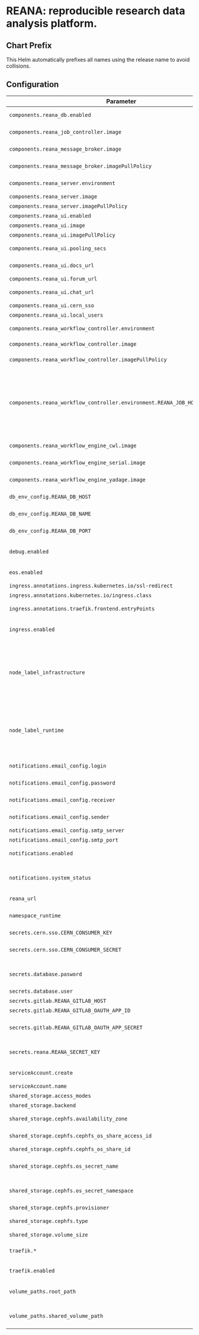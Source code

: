 # REANA: reproducible research data analysis platform.

## Chart Prefix

This Helm automatically prefixes all names using the release name to avoid collisions.

## Configuration

| Parameter                                                | Description                                                                          | Default value                                   |
|----------------------------------------------------------|--------------------------------------------------------------------------------------|-------------------------------------------------|
| `components.reana_db.enabled`                            | Instantiate a PostgreSQL database inside the cluster                                 | true                                            |
| `components.reana_job_controller.image`                  | [REANA-Job-Controller image](https://hub.docker.com/repository/docker/reanahub/reana-job-controller) to use  | `reanahub/reana-job-controller:<chart-release-verion>` |
| `components.reana_message_broker.image`                  | [REANA-Meessage-Broker image](https://hub.docker.com/repository/docker/reanahub/reana-message-broker) to use | `reanahub/reana-message-broker:<chart-release-verion>` |
| `components.reana_message_broker.imagePullPolicy`        | REANA-Message-Broker image pull policy                                               | IfNotPresent                                    |
| `components.reana_server.environment`                    | REANA-Server environment variables                                                   | {REANA_MAX_CONCURRENT_BATCH_WORKFLOWS: 30}      |
| `components.reana_server.image`                          | REANA-Server image to use                                                            | `reanahub/reana-server:<chart-release-verion>`  |
| `components.reana_server.imagePullPolicy`                | REANA-Server image pull policy                                                       | IfNotPresent                                    |
| `components.reana_ui.enabled`                            | Instantiate the [REANA-UI](https://github.com/reanahub/reana-ui)                     | false                                           |
| `components.reana_ui.image`                              | [REANA-UI image](https://hub.docker.com/repository/docker/reanahub/reana-ui) to use  | `reanahub/reana-ui:<chart-release-verion>`      |
| `components.reana_ui.imagePullPolicy`                    | REANA-UI image pull policy                                                           | IfNotPresent                                    |
| `components.reana_ui.pooling_secs`                       | Frecuency of workflow list page reload in seconds                                    | 15                                              |
| `components.reana_ui.docs_url`                           | URL of documentation site (footer icon)                                              | None                                            |
| `components.reana_ui.forum_url`                          | URL of forum site (footer icon)                                                      | None                                            |
| `components.reana_ui.chat_url`                           | URL of chat channel (footer icon)                                                    | None                                            |
| `components.reana_ui.cern_sso`                           | Enable CERN SSO sign in                                                              | false                                           |
| `components.reana_ui.local_users`                        | Enable local users sign in/up                                                        | true                                            |
| `components.reana_workflow_controller.environment`       | REANA-Workflow-Controller environment variables                                      | `{SHARED_VOLUME_PATH: /var/reana}`              |
| `components.reana_workflow_controller.image`             |                                                                                      | `reanahub/reana-workflow-controller:<chart-release-verion>` |
| `components.reana_workflow_controller.imagePullPolicy`   | REANA-Workflow-Controller image pull policy                                          | IfNotPresent                                    |
| `components.reana_workflow_controller.environment.REANA_JOB_HOSTPATH_MOUNTS`   | JSON list of optional hostPath mounts, for all user jobs. Each mount object has a key `name` (name of the mount), `hostPath` (path to the directory to be mounted from the Kubernetes nodes) and `mountPath` (path inside the job containers where the `hostPath` will be mount)            | None                                            |
| `components.reana_workflow_engine_cwl.image`             | [REANA-Workflow-Engine-CWL](https://hub.docker.com/repository/docker/reanahub/reana-workflow-engine-cwl) image to use | `reanahub/reana-workflow-engine-cwl:<chart-release-verion>` |
| `components.reana_workflow_engine_serial.image`          | [REANA-Workflow-Engine-Serial](https://hub.docker.com/repository/docker/reanahub/reana-workflow-engine-serial) image to use | `reanahub/reana-workflow-engine-serial:<chart-release-verion>` |
| `components.reana_workflow_engine_yadage.image`          | [REANA-Workflow-Engine-Yadage](https://hub.docker.com/repository/docker/reanahub/reana-workflow-engine-yadage) image to use | `reanahub/reana-workflow-engine-yadage:<chart-release-verion>` |
| `db_env_config.REANA_DB_HOST`                            | Environment variable to connect to external databases                                | `<chart-release-name>-db`                       |
| `db_env_config.REANA_DB_NAME`                            | Environment variable to connect to external databases                                | reana                                           |
| `db_env_config.REANA_DB_PORT`                            | Environment variable to connect to external databases                                | "5432"                                          |
| `debug.enabled`                                          | Instantiate a [wdb](https://github.com/Kozea/wdb) remote debugger inside the cluster, accessible in port `31984` | false               |
| `eos.enabled`                                            | **[CERN only]** Enable EOS support inside the cluster                                | false                                           |
| `ingress.annotations.ingress.kubernetes.io/ssl-redirect` | Redirect all traffic to HTTPS                                                        | true                                            |
| `ingress.annotations.kubernetes.io/ingress.class`        | Type of ingress controller                                                           | traefik                                         |
| `ingress.annotations.traefik.frontend.entryPoints`       | Entrypoints allowed by the ingress controller                                        | "http,https"                                    |
| `ingress.enabled`                                        | Create an ingress resource to access the REANA instance from outside the cluster     | true                                            |
| `node_label_infrastructure`                              | Define the label which identifies the nodes where the infrastructure pods should run, e.g. `reana.io/system=infrastructure`. By default infrastructure pods can be scheduled to any available node in the cluster. | None |
| `node_label_runtime`                                     | Define the label which identifies the nodes where the runtime pods should run, e.g. `reana.io/system=runtime`. By default runtime pods can be scheduled to any available node in the cluster. | None |
| `notifications.email_config.login`                       | Login for the sender email address                                                   | None                                            |
| `notifications.email_config.password`                    | Password for the sender email address                                                | None                                            |
| `notifications.email_config.receiver`                    | Email address which will be receiving the notifications                              | None                                            |
| `notifications.email_config.sender`                      | Email address which will be sending the notifications                                | None                                            |
| `notifications.email_config.smtp_server`                 | SMTP email server host                                                               | None                                            |
| `notifications.email_config.smtp_port`                   | SMTP email server port                                                               | None                                            |
| `notifications.enabled`                                  | Enable REANA system events notifications                                             | false                                           |
| `notifications.system_status`                            | Cronjob pattern representing how often the system status notification should be sent. Leave it empty to deactivate it | "0 0 * * *"                                     |
| `reana_url`                                              | REANA URL host                                                                       | None                                            |
| `namespace_runtime`                                      | Namespace in which the REANA runtime pods (workflow engines, jobs etc...) will run   | `.Release.Namespace`                            |
| `secrets.cern.sso.CERN_CONSUMER_KEY`                     | CERN SSO consumer key                                                                | None                                            |
| `secrets.cern.sso.CERN_CONSUMER_SECRET`                  | **[Do not use in production, use secrets instead]** CERN SSO consumer secret         | None                                            |
| `secrets.database.pasword`                               | **[Do not use in production, use secrets instead]** PostgreSQL database password     | None                                            |
| `secrets.database.user`                                  | PostgreSQL database username                                                         | reana                                           |
| `secrets.gitlab.REANA_GITLAB_HOST`                       | Hostname of the GitLab instance                                                      | None                                            |
| `secrets.gitlab.REANA_GITLAB_OAUTH_APP_ID`               | GitLab OAuth application id                                                          | None                                            |
| `secrets.gitlab.REANA_GITLAB_OAUTH_APP_SECRET`           | **[Do not use in production, use secrets instead]** GitLab OAuth application secret  | None                                            |
| `secrets.reana.REANA_SECRET_KEY`                         | **[Do not use in production, use secrets instead]** REANA encryption secret key     | None                                            |
| `serviceAccount.create`                                  | Create a service account for the REANA system user                                   | true                                            |
| `serviceAccount.name`                                    | Service account name                                                                 | reana                                           |
| `shared_storage.access_modes`                            | Shared volume access mode                                                            | ReadWriteMany                                   |
| `shared_storage.backend`                                 | Shared volume storage backend                                                        | hostpath                                        |
| `shared_storage.cephfs.availability_zone`                | **[CERN only]** OpenStack Availability zone                                          | nova                                            |
| `shared_storage.cephfs.cephfs_os_share_access_id`        | **[CERN only]** CephFS share access ID                                               | None                                            |
| `shared_storage.cephfs.cephfs_os_share_id`               | **[CERN only]** CephFS share id                                                      | None                                            |
| `shared_storage.cephfs.os_secret_name`                   | **[CERN only]** Name of the Secret object containing OpenStack credentials           | os-trustee                                      |
| `shared_storage.cephfs.os_secret_namespace`              | **[CERN only]** Namespace of the OpenStack credentials Secret object                 | kube-system                                     |
| `shared_storage.cephfs.provisioner`                      | **[CERN only]** CephFS provisioner                                                   | manila-provisioner                              |
| `shared_storage.cephfs.type`                             | **[CERN only]** CephFS availability zone                                             | "Geneva CephFS Testing"                         |
| `shared_storage.volume_size`                             | Shared volume size                                                                   | 200                                             |
| `traefik.*`                                              | Pass any value from [Traefik Helm chart values](https://github.com/helm/charts/tree/master/stable/traefik#configuration) here, i.e. `traefik.rbac.enabled=true` | - |
| `traefik.enabled`                                        | Install Traefik in the cluster when installing REANA                                 | true                                            |
| `volume_paths.root_path`                                 | Path to the REANA directory inside the underlying storage volume                     | /var/reana                                      |
| `volume_paths.shared_volume_path`                        | Path inside the REANA components where the shared volume will be mounted             | /var/reana                                      |
